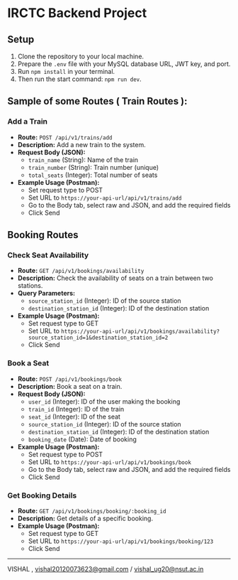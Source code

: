 # IRCTC Backend Project

## Setup

1. Clone the repository to your local machine.
2. Prepare the `.env` file with your MySQL database URL, JWT key, and port.
3. Run `npm install` in your terminal.
4. Then run the start command: `npm run dev`.

## Sample of some Routes ( Train Routes ):

### Add a Train

- **Route:** `POST /api/v1/trains/add`
- **Description:** Add a new train to the system.
- **Request Body (JSON):**
  - `train_name` (String): Name of the train
  - `train_number` (String): Train number (unique)
  - `total_seats` (Integer): Total number of seats
- **Example Usage (Postman):**
  - Set request type to POST
  - Set URL to `https://your-api-url/api/v1/trains/add`
  - Go to the Body tab, select raw and JSON, and add the required fields
  - Click Send

## Booking Routes

### Check Seat Availability

- **Route:** `GET /api/v1/bookings/availability`
- **Description:** Check the availability of seats on a train between two stations.
- **Query Parameters:**
  - `source_station_id` (Integer): ID of the source station
  - `destination_station_id` (Integer): ID of the destination station
- **Example Usage (Postman):**
  - Set request type to GET
  - Set URL to `https://your-api-url/api/v1/bookings/availability?source_station_id=1&destination_station_id=2`
  - Click Send

### Book a Seat

- **Route:** `POST /api/v1/bookings/book`
- **Description:** Book a seat on a train.
- **Request Body (JSON):**
  - `user_id` (Integer): ID of the user making the booking
  - `train_id` (Integer): ID of the train
  - `seat_id` (Integer): ID of the seat
  - `source_station_id` (Integer): ID of the source station
  - `destination_station_id` (Integer): ID of the destination station
  - `booking_date` (Date): Date of booking
- **Example Usage (Postman):**
  - Set request type to POST
  - Set URL to `https://your-api-url/api/v1/bookings/book`
  - Go to the Body tab, select raw and JSON, and add the required fields
  - Click Send

### Get Booking Details

- **Route:** `GET /api/v1/bookings/booking/:booking_id`
- **Description:** Get details of a specific booking.
- **Example Usage (Postman):**
  - Set request type to GET
  - Set URL to `https://your-api-url/api/v1/bookings/booking/123`
  - Click Send

---
VISHAL , vishal20120073623@gmail.com / vishal_ug20@nsut.ac.in


